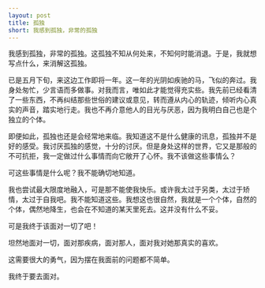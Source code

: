 ```yaml
---
layout: post
title: 孤独
short: 我感到孤独，非常的孤独
---
```


我感到孤独，非常的孤独。这孤独不知从何处来，不知何时能消退。于是，我就想写点什么，来消解这孤独。

已是五月下旬，来这边工作即将一年。这一年的光阴如疾驰的马，飞似的奔过。我身处匆忙，少言语而多做事。对我而言，唯如此才能觉得充实些。我先前已经看清了一些东西，不再纠结那些世俗的建议或意见，转而遵从内心的轨迹，倾听内心真实的声音，踏实地行走。我也不再介意他人的目光与厌恶，因为我明白自己也是个独立的个体。

即便如此，孤独也还是会经常地来临。我知道这不是什么健康的讯息，孤独并不是好的感受。我讨厌孤独的感觉，十分的讨厌。但是身处这样的世界，它又是那般的不可抗拒，我一定做过什么事情而向它敞开了心怀。我不该做这些事情么？

可这些事情是什么呢？我不能确切地知道。

我也尝试最大限度地融入，可是那不能使我快乐。或许我太过于另类，太过于矫情，太过于自我吧。我不能知道这些。我想这也很自然，我就是一个个体，自然的个体，偶然地降生，也会在不知道的某天里死去。这并没有什么不妥。

可是我终于该面对一切了吧！

坦然地面对一切，面对那疾病，面对那人，面对我对她那真实的喜欢。

这需要很大的勇气，因为摆在我面前的问题都不简单。

我终于要去面对。
